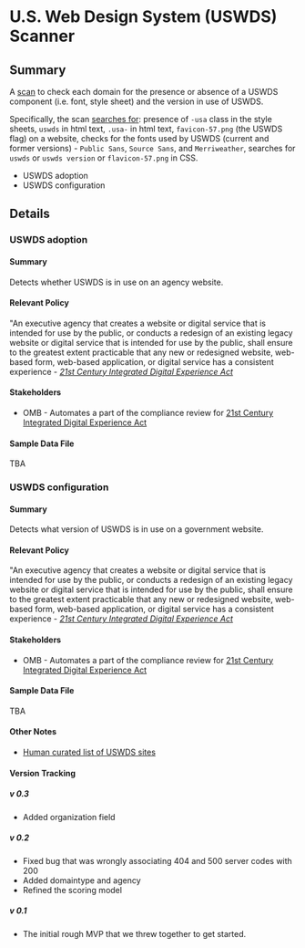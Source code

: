 # U.S. Web Design System (USWDS) Scanner

## Summary
A [scan](https://site-scanning.app.cloud.gov/searchUSWDS/) to check each domain for the presence or absence of a USWDS component (i.e. font, style sheet) and the version in use of USWDS.

Specifically, the scan [searches for](https://github.com/18F/domain-scan/blob/tspencer/200scanner/scanners/uswds2.py#L36-L123): presence of `-usa` class in the style sheets, `uswds` in html text, `.usa-` in html text, `favicon-57.png` (the USWDS flag) on a website, checks for the fonts used by USWDS (current and former versions) - `Public Sans`, `Source Sans`, and `Merriweather`, searches for `uswds` or `uswds version` or `flavicon-57.png` in CSS.

* USWDS adoption
* USWDS configuration

## Details

### USWDS adoption

#### Summary
Detects whether USWDS is in use on an agency website.

#### Relevant Policy
"An executive agency that creates a website or digital service that is intended for use by the public, or conducts a redesign of an existing legacy website or digital service that is intended for use by the public, shall ensure to the greatest extent practicable that any new or redesigned website, web-based form, web-based application, or digital service has a consistent experience - _[21st Century Integrated Digital Experience Act](https://www.congress.gov/bill/115th-congress/house-bill/5759/text)_

#### Stakeholders
* OMB - Automates a part of the compliance review for [21st Century Integrated Digital Experience Act](https://www.congress.gov/bill/115th-congress/house-bill/5759/text)

#### Sample Data File

TBA

### USWDS configuration

#### Summary
Detects what version of USWDS is in use on a government website.

#### Relevant Policy
"An executive agency that creates a website or digital service that is intended for use by the public, or conducts a redesign of an existing legacy website or digital service that is intended for use by the public, shall ensure to the greatest extent practicable that any new or redesigned website, web-based form, web-based application, or digital service has a consistent experience - _[21st Century Integrated Digital Experience Act](https://www.congress.gov/bill/115th-congress/house-bill/5759/text)_

#### Stakeholders
* OMB - Automates a part of the compliance review for [21st Century Integrated Digital Experience Act](https://www.congress.gov/bill/115th-congress/house-bill/5759/text)

#### Sample Data File

TBA

#### Other Notes
* [Human curated list of USWDS sites](https://designsystem.digital.gov/getting-started/showcase/all/)



#### Version Tracking


##### v 0.3

* Added organization field

##### v 0.2

* Fixed bug that was wrongly associating 404 and 500 server codes with 200
* Added domaintype and agency 
* Refined the scoring model

##### v 0.1

* The initial rough MVP that we threw together to get started.




